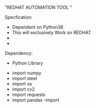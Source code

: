 "REDHAT AUTOMATION TOOL "



Specfication:

* Dependent on Python36
* This will exclusively Work on REDHAT
*
*

Dependency:

* Python Library
 - import numpy
 - import steel
 - import os
 - import cv2
 - import requests
 - import pandas
 -import
  